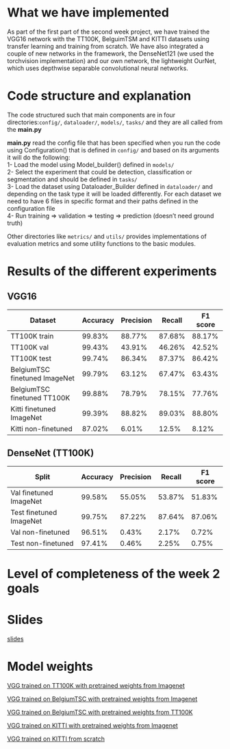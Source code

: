 # What we have implemented     

As part of the first part of the second week project, we have trained the VGG16 network with the TT100K, BelguimTSM and KITTI datasets using transfer learning and training from scratch.
We have also integrated a couple of new networks in the framework, the DenseNet121 (we used the torchvision implementation) and our own network, the lightweight OurNet, which uses depthwise separable convolutional neural networks.


# Code structure and explanation

The code structured such that main components are in four directories:`config/`, `dataloader/`, `models/`, `tasks/` and they are all called from the **main.py**

**main.py** read the config file that has been specified when you run the code using Configuration() that is defined in   `config/` and based on its arguments it will do the following:     
1- Load the model using Model_builder() defined in `models/ `    
2- Select the experiment that could be detection, classification or segmentation and should be defined in `tasks/`     
3- Load the dataset using Dataloader_Builder defined in `dataloader/` and depending on the task type it will be loaded differently. For each dataset we need to have 6 files in specific format and their paths defined in the  configuration file      
4- Run training ⇒  validation ⇒ testing ⇒ prediction (doesn’t need ground truth)          
     
Other directories like `metrics/` and `utils/` provides implementations of evaluation metrics and some utility functions to the basic modules.

# Results of the different experiments      

## VGG16
Dataset | Accuracy | Precision | Recall | F1 score |
--- | --- | --- | --- |--- |
TT100K train | 99.83% | 88.77% | 87.68% | 88.17% | 
TT100K val | 99.43% | 43.91% | 46.26% | 42.52% |
TT100K test | 99.74% | 86.34% | 87.37% | 86.42% |
BelgiumTSC finetuned ImageNet | 99.79% | 63.12% | 67.47% | 63.43% |
BelgiumTSC finetuned TT100K | 99.88% | 78.79% | 78.15% | 77.76% | 
Kitti finetuned ImageNet | 99.39% | 88.82% | 89.03% | 88.80% |
Kitti non-finetuned | 87.02% | 6.01% | 12.5% | 8.12%|

## DenseNet (TT100K)
Split | Accuracy | Precision | Recall | F1 score |  
--- | --- | --- | --- |--- |                                 
Val finetuned ImageNet | 99.58% | 55.05% | 53.87% | 51.83% | 
Test finetuned ImageNet | 99.75% | 87.22% | 87.64% | 87.06% |
Val non-finetuned | 96.51% | 0.43% | 2.17% | 0.72% |
Test non-finetuned | 97.41% | 0.46% | 2.25% | 0.75% |



# Level of completeness of the week 2 goals       

# Slides       
[slides](https://docs.google.com/presentation/d/16mqkDaZYkFHeDiLis_u2VfJKfOyEdLi1wrwsCPWdkEE/edit?usp=sharing)

# Model weights       
[VGG trained on TT100K with pretrained weights from Imagenet](https://drive.google.com/file/d/1rzPV77QBgUsMBE7Zrk04B7wlrVOtwtJf/view?usp=sharing)

[VGG trained on BelgiumTSC with pretrained weights from Imagenet](https://drive.google.com/drive/folders/1qjAuTzujN8r8Q_NDpGQISuVAZ-j3dn_f?usp=sharing)

[VGG trained on BelgiumTSC with pretrained weights from TT100K](https://drive.google.com/drive/folders/1ZmLlWdPCj-1tGkknJ3TyggMOBj7gIOk8?usp=sharing)

[VGG trained on KITTI with pretrained weights from Imagenet](https://drive.google.com/file/d/1om12oqCvw7WgqJEcsobZt8-ksgGtM-ms/view?usp=sharing)

[VGG trained on KITTI from scratch](https://drive.google.com/drive/folders/1uW-U3xQZJvyUmn9OlgV_mNKr52_EiANb?usp=sharing)
